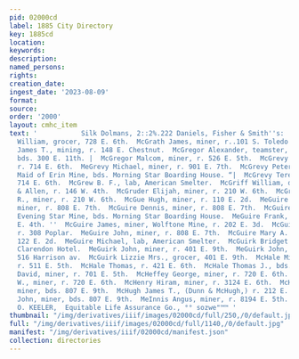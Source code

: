 ```yaml
---
pid: 02000cd
label: 1885 City Directory
key: 1885cd
location: 
keywords: 
description: 
named_persons: 
rights: 
creation_date: 
ingest_date: '2023-08-09'
format: 
source: 
order: '2000'
layout: cmhc_item
text: '           Silk Dolmans, 2::2%.222 Daniels, Fisher & Smith''s:  McG 170, Mcl  McGranahan
  William, grocer, 728 E. 6th.  McGrath James, miner, r..101 S. Toledo av.  MeGrath
  James T., mining, r. 148 E. Chestnut.  McGregor Alexander, teamster, John Harvey,
  bds. 300 E. 11th. |  McGregor Malcom, miner, r. 526 E. 5th.  McGrevy Henry, engineer,
  r. 714 E. 6th.  MeGrevy Michael, miner, r. 901 E. 7th.  McGrevy Peter, foreman,
  Maid of Erin Mine, bds. Morning Star Boarding House. “|  McGrevy Teresea Mrs., r.
  714 E. 6th.  McGrew B. F., lab, American Smelter.  McGriff William, driver, Scott
  & Allen, r. 146 W. 4th.  McGruder Elijah, miner, r. 210 W. 6th.  McGruder James
  R., miner, r. 210 W. 6th.  McGue Hugh, miner, r. 110 E. 2d.  MeGuire Cornelius,
  miner, r. 808 E. 7th.  McGuire Dennis, miner, r. 808 E. 7th.  McGuire Frank, miner,
  Evening Star Mine, bds. Morning Star Boarding House.  MeGuire Frank, miner, r. 609
  E. 4th. ''  McGuire James, miner, Wolftone Mine, r. 202 E. 3d.  McGuire James, engineer,
  r. 308 Poplar.  MeGuire John, miner, r. 808 E. 7th.  McGuire Mary A. Mrs., r. rear
  122 E. 2d.  MeGuire Michael, lab, American Smelter.  McGuirk Bridget Miss, wks.
  Clarendon Hotel.  MeGuirk John, miner, r. 401 E. 9th.  MeGuirk John, baker, S. Janowitz,
  516 Harrison av.  McGuirk Lizzie Mrs., grocer, 401 E. 9th.  McHale Michael J., miner,
  r. 511 E. 5th.  McHale Thomas, r. 421 E. 6th.  McHale Thomas J., bds. 320 E. 5th.  McHeffern
  David, miner, r. 701 E. 5th.  McHeffey George, miner, r. 720 E. 6th.  McHeffey John
  W., miner, r. 720 E. 6th.  McHenry Hiram, miner, r. 3124 E. 6th.  McHugh Charles,
  miner, bds. 807 E. 9th.  McHugh James T., (Dunn & McHugh,) r. 212 E. 4th.  McHugh
  John, miner, bds. 807 E. 9th.  MeInnis Angus, miner, r. 8194 E. 5th.         GEO.
  O. KEELER,  Equitable Life Assurance Go., °° sozwe"™™ '
thumbnail: "/img/derivatives/iiif/images/02000cd/full/250,/0/default.jpg"
full: "/img/derivatives/iiif/images/02000cd/full/1140,/0/default.jpg"
manifest: "/img/derivatives/iiif/02000cd/manifest.json"
collection: directories
---
```

